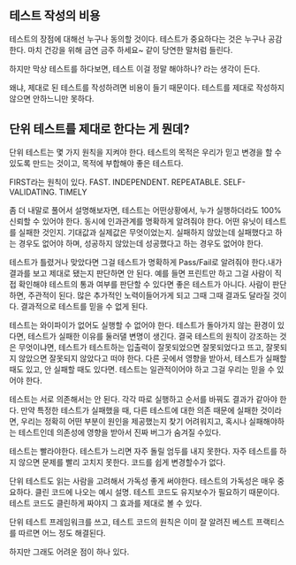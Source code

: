 ## 테스트 작성의 비용

테스트의 장점에 대해선 누구나 동의할 것이다. 테스트가 중요하다는 것은 누구나 공감한다. 마치 건강을 위해 금연 금주 하세요~ 같이 당연한 말처럼 들린다.

하지만 막상 테스트를 하다보면, 테스트 이걸 정말 해야하나? 라는 생각이 든다.

왜냐, 제대로 된 테스트를 작성하려면 비용이 들기 때문이다. 테스트를 제대로 작성하지 않으면 안하느니만 못하다.

## 단위 테스트를 제대로 한다는 게 뭔데?

단위 테스트는 몇 가지 원칙을 지켜야 한다.
테스트의 목적은 우리가 믿고 변경을 할 수 있도록 만드는 것이고, 
목적에 부합해야 좋은 테스트다.

FIRST라는 원칙이 있다. FAST. INDEPENDENT. REPEATABLE. SELF-VALIDATING. TIMELY

좀 더 내말로 풀어서 설명해보자면, 테스트는 어떤상황에서, 누가 실행하더라도 100% 신뢰할 수 있어야 한다. 동시에 인과관계를 명확하게 알려줘야 한다. 어떤 유닛이 테스트를 실패한 것인지. 기대값과 실제값은 무엇이었는지. 실패하지 않았는데 실패했다고 하는 경우도 없어야 하며, 성공하지 않았는데 성공했다고 하는 경우도 없어야 한다.

테스트가 틀렸거나 맞았다면 그걸 테스트가 명확하게 Pass/Fail로 알려줘야 한다.내가 결과를 보고 제대로 됐는지 판단하면 안 된다. 예를 들면 프린트만 하고 그걸 사람이 직접 확인해야 테스트의 통과 여부를 판단할 수 있다면 좋은 테스트가 아니다. 사람이 판단하면, 주관적이 된다. 많은 추가적인 노력이들어가게 되고 그때 그때 결과도 달라질 것이다. 결과적으로 테스트를 믿을 수 없게 된다.

테스트는 와이파이가 없어도 실행할 수 없어야 한다. 테스트가 돌아가지 않는 환경이 있다면, 테스트가 실패한 이유를 둘러댈 변명이 생긴다.
결국 테스트의 원칙이 강조하는 것은 무엇이냐면, 테스트가 테스트하는 입출력이 잘못되었으면 잘못되었다고 뜨고, 잘못되지 않았으면 잘못되지 않았다고 떠야 한다. 다른 곳에서 영향을 받아서, 테스트가 실패할 때도 있고, 안 실패할 때도 있다면. 테스트는 일관적이어야 하고 그걸 우리는 믿을 수 있어야 한다.

테스트는 서로 의존해서는 안 된다. 각각 따로 실행하고 순서를 바꿔도 결과가 같아야 한다. 만약 특정한 테스트가 실패했을 때, 다른 테스트에 대한 의존 때문에 실패한 것이라면, 우리는 정확히 어떤 부분이 원인을 제공했는지 찾기 어려워지고, 혹시나 실패해야하는 테스트인데 의존성에 영향을 받아서 진짜 버그가 숨겨질 수있다.

테스트는 빨라야한다. 테스트가 느리면 자주 돌릴 엄두를 내지 못한다. 자주 테스트를 하지 않으면 문제를 빨리 고치지 못한다. 코드를 쉽게 변경할수가 없다.

단위 테스트도 읽는 사람을 고려해서 가독성 좋게 써야한다.
테스트의 가독성은 매우 중요하다.  클린 코드에 나오는 예시 설명.
테스트 코드도 유지보수가 필요하기 때문이다. 테스트 코드도 클린하게 짜야지 그 효과를 제대로 볼 수 있다.

단위 테스트 프레임워크를 쓰고, 테스트 코드의 원칙은 이미 잘 알려진 베스트 프랙티스를 따르면 어느 정도 해결된다.

하지만 그래도 어려운 점이 하나 있다.


